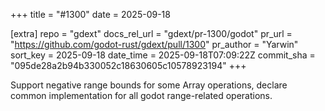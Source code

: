 +++
title = "#1300"
date = 2025-09-18

[extra]
repo = "gdext"
docs_rel_url = "gdext/pr-1300/godot"
pr_url = "https://github.com/godot-rust/gdext/pull/1300"
pr_author = "Yarwin"
sort_key = 2025-09-18
date_time = 2025-09-18T07:09:22Z
commit_sha = "095de28a2b94b330052c18630605c10578923194"
+++

Support negative range bounds for some Array operations, declare common implementation for all godot range-related operations.
